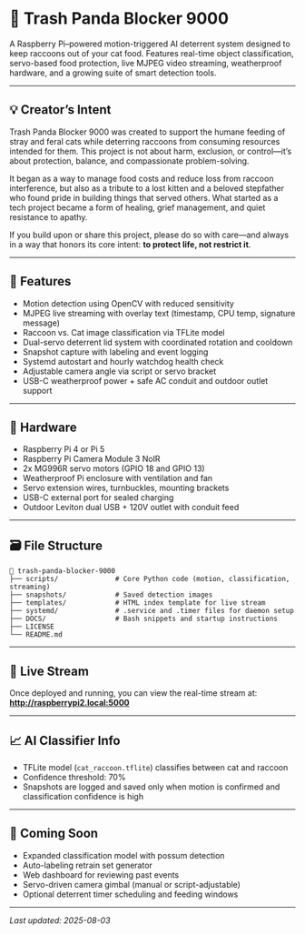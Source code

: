 # 🦝 Trash Panda Blocker 9000

A Raspberry Pi–powered motion-triggered AI deterrent system designed to keep raccoons out of your cat food. Features real-time object classification, servo-based food protection, live MJPEG video streaming, weatherproof hardware, and a growing suite of smart detection tools.

---

## 💡 Creator’s Intent

Trash Panda Blocker 9000 was created to support the humane feeding of stray and feral cats while deterring raccoons from consuming resources intended for them. This project is not about harm, exclusion, or control—it’s about protection, balance, and compassionate problem-solving.

It began as a way to manage food costs and reduce loss from raccoon interference, but also as a tribute to a lost kitten and a beloved stepfather who found pride in building things that served others. What started as a tech project became a form of healing, grief management, and quiet resistance to apathy.

If you build upon or share this project, please do so with care—and always in a way that honors its core intent: **to protect life, not restrict it**.

---

## 🚀 Features

- Motion detection using OpenCV with reduced sensitivity
- MJPEG live streaming with overlay text (timestamp, CPU temp, signature message)
- Raccoon vs. Cat image classification via TFLite model
- Dual-servo deterrent lid system with coordinated rotation and cooldown
- Snapshot capture with labeling and event logging
- Systemd autostart and hourly watchdog health check
- Adjustable camera angle via script or servo bracket
- USB-C weatherproof power + safe AC conduit and outdoor outlet support

---

## 🧰 Hardware

- Raspberry Pi 4 or Pi 5
- Raspberry Pi Camera Module 3 NoIR
- 2x MG996R servo motors (GPIO 18 and GPIO 13)
- Weatherproof Pi enclosure with ventilation and fan
- Servo extension wires, turnbuckles, mounting brackets
- USB-C external port for sealed charging
- Outdoor Leviton dual USB + 120V outlet with conduit feed

---

## 🗃️ File Structure

```
📁 trash-panda-blocker-9000
├── scripts/              # Core Python code (motion, classification, streaming)
├── snapshots/            # Saved detection images
├── templates/            # HTML index template for live stream
├── systemd/              # .service and .timer files for daemon setup
├── DOCS/                 # Bash snippets and startup instructions
├── LICENSE
└── README.md
```

---

## 📸 Live Stream

Once deployed and running, you can view the real-time stream at:  
**http://raspberrypi2.local:5000**

---

## 📈 AI Classifier Info

- TFLite model (`cat_raccoon.tflite`) classifies between cat and raccoon
- Confidence threshold: 70%
- Snapshots are logged and saved only when motion is confirmed and classification confidence is high

---

## 🧠 Coming Soon

- Expanded classification model with possum detection
- Auto-labeling retrain set generator
- Web dashboard for reviewing past events
- Servo-driven camera gimbal (manual or script-adjustable)
- Optional deterrent timer scheduling and feeding windows

---

_Last updated: 2025-08-03_